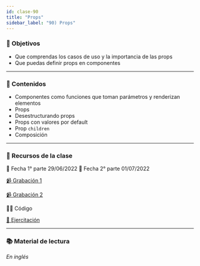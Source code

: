 ```yaml
---
id: clase-90
title: "Props"
sidebar_label: "90) Props"
---
```


### 🏁 Objetivos

- Que comprendas los casos de uso y la importancia de las props
- Que puedas definir props en componentes

---

### 📝 Contenidos

- Componentes como funciones que toman parámetros y renderizan elementos
- Props
- Desestructurando props
- Props con valores por default
- Prop `children`
- Composición

---

### 🚀 Recursos de la clase

📆 Fecha 1° parte 29/06/2022
📆 Fecha 2° parte 01/07/2022

[📹 Grabación 1](https://us02web.zoom.us/rec/share/6Cg_si21EStGlJ1MZZiDnn90bzXdn74DA9nVebGfb3q5Mc4dIZI_akybJz1hl-54.p1x7jFsT6GHAaPXL?startTime=1656540461000)

[📹 Grabación 2](https://us02web.zoom.us/rec/share/jGRvDBYCFWKZa8RkxGlWaIjHNfnQHMLMukmdsYlxjLzVlze73_UuZ88PgiUSj1mz.bwEKlc_G_xyoMUWe?startTime=1656713594000)

👩‍💻 Código

[💪 Ejercitación](https://drive.google.com/file/d/1LDP-1bIzNbPh-iYEGXR2MsNt3jwTf0E_/view?usp=sharing)

---

### 📚 Material de lectura

_En inglés_
